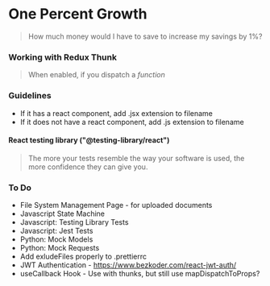 # One Percent Growth

> How much money would I have to save
> to increase my savings by 1%?

### Working with Redux Thunk

> When enabled, if you dispatch a _function_

### Guidelines

-   If it has a react component, add .jsx extension to filename
-   If it does not have a react component, add .js extension to filename

#### React testing library ("@testing-library/react")

> The more your tests resemble the way
> your software is used, the more
> confidence they can give you.

### To Do

- File System Management Page - for uploaded documents
- Javascript State Machine
- Javascript: Testing Library Tests
- Javascript: Jest Tests
- Python: Mock Models
- Python: Mock Requests
- Add exludeFiles properly to .prettierrc
- JWT Authentication - https://www.bezkoder.com/react-jwt-auth/
- useCallback Hook - Use with thunks, but still use mapDispatchToProps?
